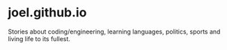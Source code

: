 # joel.github.io
Stories about coding/engineering, learning languages, politics, sports and living life to its fullest.
